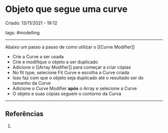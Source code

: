 # Objeto que segue uma curve
Criado: 13/11/2021 - 19:12

tags: #modelling

---

Abaixo um passo a passo de como utilizar o [[Curve Modifier]]

- Crie a Curve a ser usada
- Crie e modifique o objeto a ser duplicado
- Adicione o [[Array Modifier]] para começar a criar cópias
- No fit type, selecione Fit Curve e escolha a Curve criada
- Isso faz com que o objeto seja duplicado até o resultado ser do tamanho da Curve
- Adicione o Curve Modifier **após** o Array e selecione a Curve
- O objeto e suas cópias seguem o contorno da Curva

---
## Referências
1.